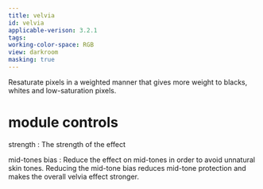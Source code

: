 ```yaml
---
title: velvia
id: velvia
applicable-verison: 3.2.1
tags: 
working-color-space: RGB 
view: darkroom
masking: true
---
```


Resaturate pixels in a weighted manner that gives more weight to blacks, whites and low-saturation pixels. 

# module controls

strength
: The strength of the effect

mid-tones bias
: Reduce the effect on mid-tones in order to avoid unnatural skin tones. Reducing the mid-tone bias reduces mid-tone protection and makes the overall velvia effect stronger.

